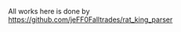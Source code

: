 All works here is done by https://github.com/jeFF0Falltrades/rat_king_parser


































